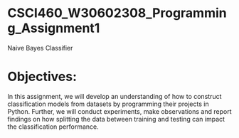 ﻿# CSCI460_W30602308_Programming_Assignment1

Naive Bayes Classifier

# Objectives:

In this assignment, we will develop an understanding of how to construct classification models from datasets by programming their projects in Python. Further, we will conduct experiments, make observations and report findings on how splitting the data between training and testing can impact the classification performance.
